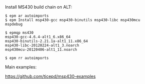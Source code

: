 
Install MS430 build chain on ALT:


    $ epm ar autoimports
    $ epm Install msp430-gcc msp430-binutils msp430-libc msp430mcu mspdebug

    $ epmqp ms430
    msp430-gcc-4.6.4-alt1_6.x86_64
    msp430-binutils-2.21.1a-alt1_11.x86_64
    msp430-libc-20120224-alt1_3.noarch
    msp430mcu-20120406-alt1_11.noarch

    $ epm rr autoimports

Main examples:

https://github.com/ticepd/msp430-examples
